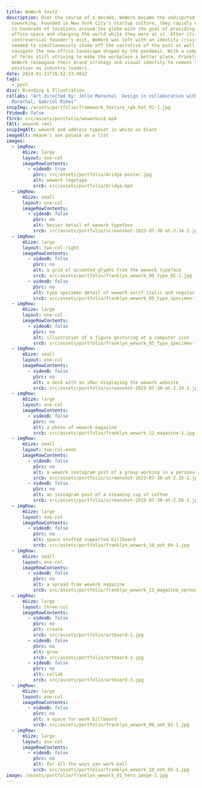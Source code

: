 ```yaml
---
title: WeWork test2
description: Over the course of a decade, WeWork became the undisputed leader in
  coworking. Founded in New York City’s startup culture, they rapidly expanded
  to hundreds of locations around the globe with the goal of providing flexible
  office space and changing the world while they were at it. After its
  controversial founder’s exit, WeWork was left with an identity crisis. They
  needed to simultaneously shake off the narrative of the past as well as
  navigate the new office landscape shaped by the pandemic. With a company full
  of folks still striving to make the workplace a better place, Franklyn helped
  WeWork reimagine their brand strategy and visual identity to cement their
  position as industry leaders.
date: 2024-01-21T16:52:33.481Z
tags:
  - post
disc: Branding & Illustration
collabs: "Art directed by: Jelle Marechal  Design in collaboration with: Jelle
  Marechal, Gabriel Ribes"
snipImg: /assets/portfolio/framework_texture_rgb_hot_02-1.jpg
fVideoB: false
fSrcb: src/assets/portfolio/weworkvid.mp4
fAlt: wework reel
snipImgAlt: wework and address typeset in white on black
imageAlt: meave's sex palace on a list
images:
  - imgRow:
      mSize: large
      layout: one-col
      imageRowContents:
        - videoB: true
          pSrc: src/assets/portfolio/bridge-poster.jpg
          alt: wework logotype
          srcb: src/assets/portfolio/bridge.mp4
  - imgRow:
      mSize: small
      layout: one-col
      imageRowContents:
        - videoB: false
          pSrc: no
          alt: bezier detail of wework typeface
          srcb: src/assets/portfolio/screenshot-2023-07-30-at-2.34-2.jpg
  - imgRow:
      mSize: large
      layout: two-col-right
      imageRowContents:
        - videoB: false
          pSrc: no
          alt: a grid of accented glyphs from the wework typeface
          srcb: src/assets/portfolio/franklyn_wework_09_type_02-1.jpg
        - videoB: false
          pSrc: no
          alt: type specimen detail of wework serif italic and regular
          srcb: src/assets/portfolio/franklyn_wework_05_type_specimen-1.jpg
  - imgRow:
      mSize: large
      layout: one-col
      imageRowContents:
        - videoB: false
          pSrc: no
          alt: illustration of a figure gesturing at a computer icon
          srcb: src/assets/portfolio/franklyn_wework_05_type_specimen-1.jpg
  - imgRow:
      mSize: small
      layout: one-col
      imageRowContents:
        - videoB: false
          pSrc: no
          alt: a desk with an iMac displaying the wework website
          srcb: src/assets/portfolio/screenshot-2023-07-30-at-2.34-3.jpg
  - imgRow:
      mSize: large
      layout: one-col
      imageRowContents:
        - videoB: false
          pSrc: no
          alt: a photo of wework magazine
          srcb: src/assets/portfolio/franklyn_wework_22_magazine-1.jpg
  - imgRow:
      mSize: small
      layout: two-col-even
      imageRowContents:
        - videoB: false
          pSrc: no
          alt: a wework instagram post of a group working in a personal office
          srcb: src/assets/portfolio/screenshot-2023-07-30-at-2.35-1.jpg
        - videoB: false
          pSrc: no
          alt: an instagram post of a steaming cup of coffee
          srcb: src/assets/portfolio/screenshot-2023-07-30-at-2.56-1.jpg
  - imgRow:
      mSize: large
      layout: one-col
      imageRowContents:
        - videoB: false
          pSrc: no
          alt: space staffed supported billboard
          srcb: src/assets/portfolio/franklyn_wework_19_ooh_04-1.jpg
  - imgRow:
      mSize: small
      layout: one-col
      imageRowContents:
        - videoB: false
          pSrc: no
          alt: a spread from wework magazine
          srcb: src/assets/portfolio/franklyn_wework_11_magazine_spread_1-1.jpg
  - imgRow:
      mSize: large
      layout: three-col
      imageRowContents:
        - videoB: false
          pSrc: no
          alt: create
          srcb: src/assets/portfolio/artboard-1.jpg
        - videoB: false
          pSrc: no
          alt: grow
          srcb: src/assets/portfolio/artboard-2.jpg
        - videoB: false
          pSrc: no
          alt: collab
          srcb: src/assets/portfolio/artboard-3.jpg
  - imgRow:
      mSize: large
      layout: one-col
      imageRowContents:
        - videoB: false
          pSrc: no
          alt: a space for work billboard
          srcb: src/assets/portfolio/franklyn_wework_08_ooh_01-1.jpg
  - imgRow:
      mSize: large
      layout: one-col
      imageRowContents:
        - videoB: false
          pSrc: no
          alt: for all the ways you work wall
          srcb: src/assets/portfolio/franklyn_wework_28_ooh_05-1.jpg
image: /assets/portfolio/franklyn_wework_01_hero_image-1.jpg
---
```

